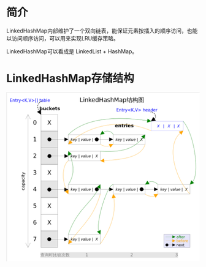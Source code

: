 # 简介
LinkedHashMap内部维护了一个双向链表，能保证元素按插入的顺序访问，也能以访问顺序访问，可以用来实现LRU缓存策略。

LinkedHashMap可以看成是 LinkedList + HashMap。

# LinkedHashMap存储结构
![LinkedHashMap存储结构图](https://github.com/LengendOfDong/Blog/blob/master/img/LinkedHashMap%E5%AD%98%E5%82%A8%E7%BB%93%E6%9E%84.png)

# 
